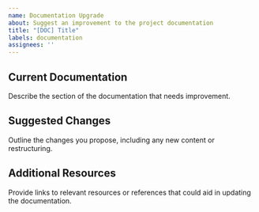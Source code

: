 ```yaml
---
name: Documentation Upgrade
about: Suggest an improvement to the project documentation
title: "[DOC] Title"
labels: documentation
assignees: ''
---
```


## Current Documentation
Describe the section of the documentation that needs improvement.

## Suggested Changes
Outline the changes you propose, including any new content or restructuring.

## Additional Resources
Provide links to relevant resources or references that could aid in updating the documentation.
